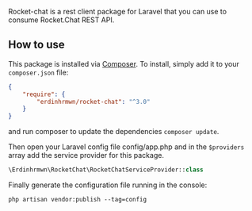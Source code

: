 Rocket-chat is a rest client package for Laravel that you can use to consume Rocket.Chat REST API.

## How to use

This package is installed via [Composer](http://getcomposer.org/). To install, simply add it
to your `composer.json` file:

```json
{
    "require": {
        "erdinhrmwn/rocket-chat": "^3.0"
    }
}
```

and run composer to update the dependencies `composer update`.

Then open your Laravel config file config/app.php and in the `$providers` array add the service provider for this package.

```php
\Erdinhrmwn\RocketChat\RocketChatServiceProvider::class
```

Finally generate the configuration file running in the console:
```
php artisan vendor:publish --tag=config
```
